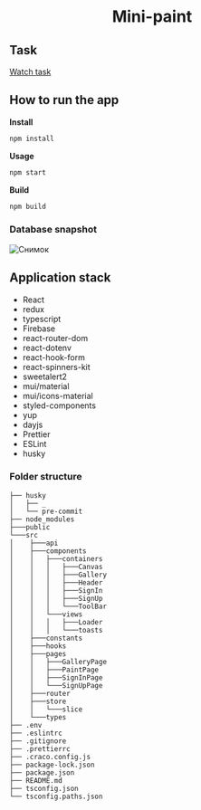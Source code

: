 <h1 align="center">Mini-paint</h1>

## Task

<a href="https://drive.google.com/file/d/19cb4whI_HUVPzuaPyaj5r6hGotIVnhho/view">Watch task</a>

## How to run the app

**Install**

```sh
npm install
```

**Usage**

```sh
npm start
```

**Build**

```sh
npm build
```

### Database snapshot

![Снимок](https://user-images.githubusercontent.com/101280736/215034298-79b163f6-5d53-4b2a-bd13-6ce90fac7f52.JPG)


## Application stack

- React
- redux
- typescript
- Firebase
- react-router-dom
- react-dotenv
- react-hook-form
- react-spinners-kit
- sweetalert2
- mui/material
- mui/icons-material
- styled-components
- yup
- dayjs
- Prettier
- ESLint
- husky

### Folder structure

```
├── husky
│   ├── _
│   └── pre-commit
├── node_modules
├───public
└───src
│    ├───api
│    ├───components
│    │   ├───containers
│    │   │   ├───Canvas
│    │   │   ├───Gallery
│    │   │   ├───Header
│    │   │   ├───SignIn
│    │   │   ├───SignUp
│    │   │   └───ToolBar
│    │   └───views
│    │   │   ├───Loader
│    │   │   └───toasts
│    ├───constants
│    ├───hooks
│    ├───pages
│    │   ├───GalleryPage
│    │   ├───PaintPage
│    │   ├───SignInPage
│    │   └───SignUpPage
│    ├───router
│    ├───store
│    │   └───slice
│    └───types
├── .env
├── .eslintrc
├── .gitignore
├── .prettierrc
├── .craco.config.js
├── package-lock.json
├── package.json
├── README.md
├── tsconfig.json
└── tsconfig.paths.json
```